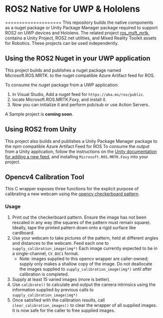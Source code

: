 # ROS2 Native for UWP & Hololens
====================
This repository builds the native components as a nuget package or Unity Package Manager package required to support ROS2 on UWP devices and Hololens. The related project [ros_msft_mrtk](https://github.com/ms-iot/ros_msft_mrtk), contains a Unity Project, ROS2.net utilities, and Mixed Reality Toolkit assets for Robotics. These projects can be used independently.

## Using the ROS2 Nuget in your UWP application
This project builds and publishes a nuget package named Microsoft.ROS.MRTK.<distro> to the nuget compatible Azure Artifact feed for ROS.

To consume the nuget package from a UWP application:

1. In Visual Studio, Add a nuget feed for `https://aka.ms/ros/public`.
1. locate Microsoft.ROS.MRTK.Foxy, and install it.
1. Now you can initialize it and perform pub/sub or use Action Servers.

A Sample project is **coming soon**.

## Using ROS2 from Unity
This project also builds and publishes a Unity Package Manager package to the npm compatible Azure Artifact Feed for ROS
To consume the output from a Unity application, follow the instructions on the [Unity documentation for adding a new feed](https://docs.unity3d.com/Manual/upm-ui.html), and installing `Microsoft.ROS.MRTK.Foxy` into your project.




## Opencv4 Calibration Tool
This C wrapper exposes three functions for the explicit purpose of calibrating a new webcam using the [opencv checkerboard pattern](https://docs.opencv.org/3.1.0/pattern.png).

### Usage
1. Print out the checkerboard pattern. Ensure the image has not been rescaled in any way (the squares of the pattern must remain square). Ideally, tape the printed pattern down onto a rigid surface like cardboard.
2. Use your webcam to take pictures of the pattern, held at different angles and distances to the webcam. Feed each one to `supply_calibration_image(img*)` Each image currently expected to be in a single-channel, `CV_8UC1` format.
    * Note: images supplied to this opencv wrapper are caller-owned; supply only makes a shallow copy of the image. Do not deallocate the images supplied to `supply_calibration_image(img*)` until after calibration is completed.
3. Supply at least 15 varied images (more is better).
4. Use `calibrate()` to calculate and output the camera intrinsics using the information supplied by previous calls to `supply_calibration_image(img*)`
5. Once satisfied with the calibration results, call `clear_calibration_images()` to clear the wrapper of all supplied images. It is now safe for the caller to free supplied images.
